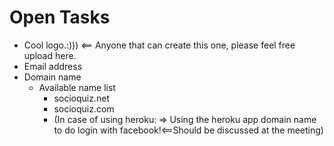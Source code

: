 Open Tasks
=============

- Cool logo.:))) <== Anyone that can create this one, please feel free upload here. 
- Email address
- Domain name
  - Available name list
     - socioquiz.net
     - socioquiz.com
     - (In case of using heroku: => Using the heroku app domain name to do login with facebook!<==Should be discussed at the meeting)
